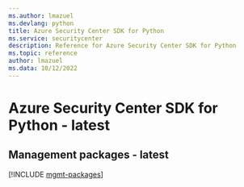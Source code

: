 ```yaml
---
ms.author: lmazuel
ms.devlang: python
title: Azure Security Center SDK for Python
ms.service: securitycenter
description: Reference for Azure Security Center SDK for Python
ms.topic: reference
author: lmazuel
ms.data: 10/12/2022
---
```

# Azure Security Center SDK for Python - latest

## Management packages - latest
[!INCLUDE [mgmt-packages](security-center-mgmt-index.md)]